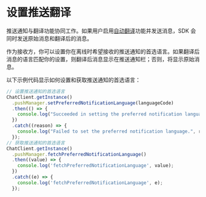 # 设置推送翻译

推送通知与翻译功能协同工作。如果用户启用[自动翻译](/document/react-native/message_translation.html)功能并发送消息，SDK 会同时发送原始消息和翻译后的消息。

作为接收方，你可以设置你在离线时希望接收的推送通知的首选语言。如果翻译后消息的语言匹配你的设置，则翻译后消息显示在推送通知栏；否则，将显示原始消息。

以下示例代码显示如何设置和获取推送通知的首选语言：

```typescript
// 设置推送通知的首选语言
ChatClient.getInstance()
  .pushManager.setPreferredNotificationLanguage(languageCode)
  .then(() => {
    console.log("Succeeded in setting the preferred notification language.");
  })
  .catch((reason) => {
    console.log("Failed to set the preferred notification language.", reason);
  });
// 获取推送通知的首选语言  
ChatClient.getInstance()
  .pushManager.fetchPreferredNotificationLanguage()
  .then((value) => {
    console.log('fetchPreferredNotificationLanguage', value);
  })
  .catch((e) => {
    console.log('fetchPreferredNotificationLanguage', e);
  });  
```